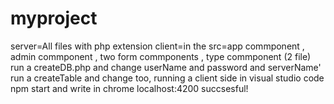 # myproject

server=All files with php extension
client=in the src=app commponent , admin commponent , two form commponents , type commponent (2 file)
run a createDB.php and change userName and password and serverName'
run a createTable and change too,
running a client side in visual studio code npm start and write in chrome localhost:4200
succsesful!
